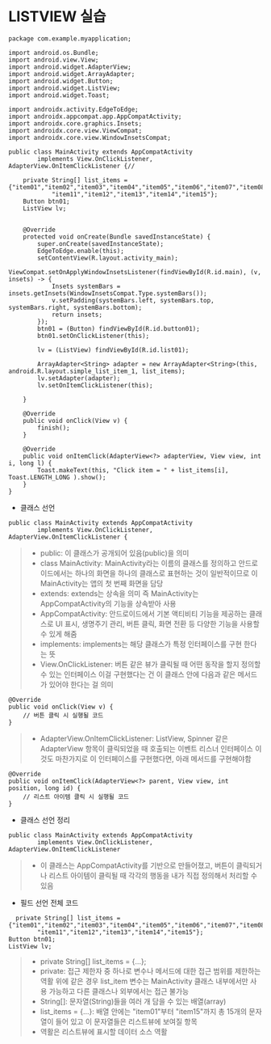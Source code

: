 # LISTVIEW 실습
```
package com.example.myapplication;

import android.os.Bundle;
import android.view.View;
import android.widget.AdapterView;
import android.widget.ArrayAdapter;
import android.widget.Button;
import android.widget.ListView;
import android.widget.Toast;

import androidx.activity.EdgeToEdge;
import androidx.appcompat.app.AppCompatActivity;
import androidx.core.graphics.Insets;
import androidx.core.view.ViewCompat;
import androidx.core.view.WindowInsetsCompat;

public class MainActivity extends AppCompatActivity
        implements View.OnClickListener, AdapterView.OnItemClickListener {//

    private String[] list_items = {"item01","item02","item03","item04","item05","item06","item07","item08","item09","item10",
            "item11","item12","item13","item14","item15"};
    Button btn01;
    ListView lv;


    @Override
    protected void onCreate(Bundle savedInstanceState) {
        super.onCreate(savedInstanceState);
        EdgeToEdge.enable(this);
        setContentView(R.layout.activity_main);
        ViewCompat.setOnApplyWindowInsetsListener(findViewById(R.id.main), (v, insets) -> {
            Insets systemBars = insets.getInsets(WindowInsetsCompat.Type.systemBars());
            v.setPadding(systemBars.left, systemBars.top, systemBars.right, systemBars.bottom);
            return insets;
        });
        btn01 = (Button) findViewById(R.id.button01);
        btn01.setOnClickListener(this);

        lv = (ListView) findViewById(R.id.list01);

        ArrayAdapter<String> adapter = new ArrayAdapter<String>(this, android.R.layout.simple_list_item_1, list_items);
        lv.setAdapter(adapter);
        lv.setOnItemClickListener(this);

    }

    @Override
    public void onClick(View v) {
        finish();
    }

    @Override
    public void onItemClick(AdapterView<?> adapterView, View view, int i, long l) {
        Toast.makeText(this, "Click item = " + list_items[i], Toast.LENGTH_LONG ).show();
    }
}
```
+ 클래스 선언


```
public class MainActivity extends AppCompatActivity 
        implements View.OnClickListener, AdapterView.OnItemClickListener {
```


> + public: 이 클래스가 공개되어 있음(public)을 의미
> + class MainActivity: MainActivity라는 이름의 클래스를 정의하고 안드로이드에서는 하나의 화면을 하나의 클래스로 표현하는 것이 일반적이므로 이 MainActivity는 앱의 첫 번째 화면을 담당
> + extends: extends는 상속을 의미 즉 MainActivity는 AppCompatActivity의 기능을 상속받아 사용
> + AppCompatActivity: 안드로이드에서 기본 액티비티 기능을 제공하는 클래스로 UI 표시, 생명주기 관리, 버튼 클릭, 화면 전환 등 다양한 기능을 사용할 수 있게 해줌
> + implements: implements는 해당 클래스가 특정 인터페이스를 구현 한다는 뜻
> + View.OnClickListener: 버튼 같은 뷰가 클릭될 때 어떤 동작을 할지 정의할 수 있는 인터페이스
이걸 구현했다는 건 이 클래스 안에 다음과 같은 메서드가 있어야 한다는 걸 의미


```
@Override
public void onClick(View v) {
    // 버튼 클릭 시 실행될 코드
}
```
> + AdapterView.OnItemClickListener: ListView, Spinner 같은 AdapterView 항목이 클릭되었을 때 호출되는 이벤트 리스너 인터페이스
이것도 마찬가지로 이 인터페이스를 구현했다면, 아래 메서드를 구현해야함


```
@Override
public void onItemClick(AdapterView<?> parent, View view, int position, long id) {
    // 리스트 아이템 클릭 시 실행될 코드
}
```

+ 클래스 선언 정리


```
public class MainActivity extends AppCompatActivity 
        implements View.OnClickListener, AdapterView.OnItemClickListener
```
> + 이 클래스는 AppCompatActivity를 기반으로 만들어졌고, 버튼이 클릭되거나 리스트 아이템이 클릭될 때 각각의 행동을 내가 직접 정의해서 처리할 수 있음


+ 필드 선언 전체 코드


```
  private String[] list_items = {"item01","item02","item03","item04","item05","item06","item07","item08","item09","item10",
        "item11","item12","item13","item14","item15"};
Button btn01;
ListView lv;
```

> + private String[] list_items = {...};
> + private: 접근 제한자 중 하나로 변수나 메서드에 대한 접근 범위를 제한하는 역활 위에 같은 경우 list_item 변수는 MainActivity 클래스 내부에서만 사용 가능하고 다른 클래스나 외부에서는 접근 불가능
> + String[]: 문자열(String)들을 여러 개 담을 수 있는 배열(array)
> + list_items = {...}: 배열 안에는 "item01"부터 "item15"까지 총 15개의 문자열이 들어 있고 이 문자열들은 리스트뷰에 보여질 항목
> + 역활은 리스트뷰에 표시할 데이터 소스 역활


  
